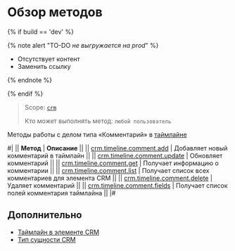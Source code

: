 # Обзор методов

{% if build == 'dev' %}

{% note alert "TO-DO _не выгружается на prod_" %}

- Отсутствует контент
- Заменить ссылку

{% endnote %}

{% endif %}

> Scope: [`crm`](../../../scopes/permissions.md)
>
> Кто может выполнять метод: `любой пользователь`

Методы работы с делом типа «Комментарий» в [таймлайне](https://helpdesk.bitrix24.ru/open/23960160/)

#|
|| **Метод** | **Описание** ||
|| [crm.timeline.comment.add](./crm-timeline-comment-add.md)   | Добавляет новый комментарий в таймлайн ||
|| [crm.timeline.comment.update](./crm-timeline-comment-update.md)  |  Обновляет комментарий ||
|| [crm.timeline.comment.get](./crm-timeline-comment-get.md)   |  Получает информацию о комментарии ||
|| [crm.timeline.comment.list](./crm-timeline-comment-list.md) |  Получает список всех комментариев для элемента CRM ||
|| [crm.timeline.comment.delete](./crm-timeline-comment-delete.md)  |  Удаляет комментарий ||
|| [crm.timeline.comment.fields](./crm-timeline-comment-fields.md)  | Получает список полей комментария таймлайна ||
|# 

## Дополнительно

- [Таймлайн в элементе CRM](https://helpdesk.bitrix24.ru/open/23960160/)
- [Тип сущности CRM](../../data-types.md#object_type) 


